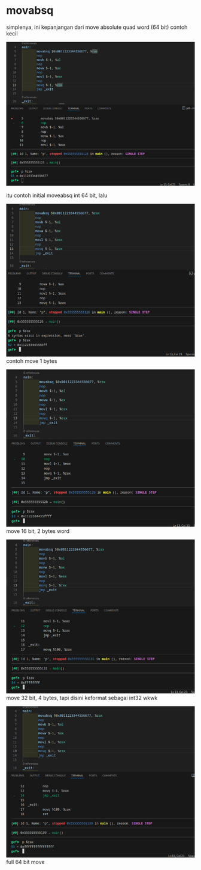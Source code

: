 # movabsq
simplenya, ini kepanjangan dari move absolute quad word (64 bit)
contoh kecil

![image](../_images/eb8833cdb401abff39e22474d9ff5b2eb3f2540eba9687d889d6f9a4e435b8fabe993f5b8213122bd7fd7dac70efd0f5c9f62c1d9cb8f3995c340d26.png)

itu contoh initial moveabsq int 64 bit, lalu

![image](../_images/ee8e49f3fcdca5ab81c260f0de3a64d672c609ab252dcab094e5840a7d7bfefcaf2a8be83085daf33dbb8e45fb4626e2a25f0ddfa68a9fecc12ef848.png)
contoh move 1 bytes

![image](../_images/d05c2e568339a6f4c057091bb8578450d38dd00b154b141d530e2c0694852fb3c07829028af8ee233f33996ebfcc2ea29ca7a11d3b0eabe9c1ca8880.png)
move 16 bit, 2 bytes word

![image](../_images/6c223330945fca3f1f45e07fa66de88bbd9281187602069790b89fe9e7be6f94f1d2545734445512951ae4a3e674e498163b742ddc877572e7b21741.png)
move 32 bit, 4 bytes, tapi disini keformat sebagai int32 wkwk

![image](../_images/7dfc4195b63c65217c9b7e4162ee957287f352e5cc2070e73bc081e9b453aa2ee24cea30fe9af644e15f49a3c17eaaa2382a5daf28d98528e508c3f2.png)
full 64 bit move